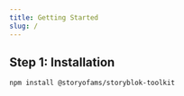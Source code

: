```yaml
---
title: Getting Started
slug: /
---
```


## Step 1: Installation

```bash npm2yarn
npm install @storyofams/storyblok-toolkit
```
